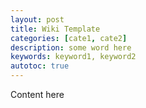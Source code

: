 ```yaml
---
layout: post
title: Wiki Template
categories: [cate1, cate2]
description: some word here
keywords: keyword1, keyword2
autotoc: true
---
```


Content here
